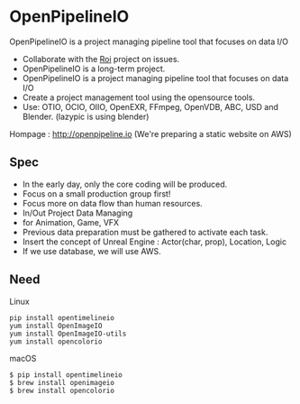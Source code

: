 # OpenPipelineIO
OpenPipelineIO is a project managing pipeline tool that focuses on data I/O

- Collaborate with the [Roi](https://github.com/studio2l/roi) project on issues.
- OpenPipelineIO is a long-term project.
- OpenPipelineIO is a project managing pipeline tool that focuses on data I/O
- Create a project management tool using the opensource tools.
- Use: OTIO, OCIO, OIIO, OpenEXR, FFmpeg, OpenVDB, ABC, USD and Blender. (lazypic is using blender)

Hompage : http://openpipeline.io (We're preparing a static website on AWS)

## Spec
- In the early day, only the core coding will be produced.
- Focus on a small production group first!
- Focus more on data flow than human resources.
- In/Out Project Data Managing
- for Animation, Game, VFX
- Previous data preparation must be gathered to activate each task.
- Insert the concept of Unreal Engine : Actor(char, prop), Location, Logic
- If we use database, we will use AWS.

## Need

Linux
```
pip install opentimelineio
yum install OpenImageIO
yum install OpenImageIO-utils
yum install opencolorio
```

macOS
```
$ pip install opentimelineio
$ brew install openimageio
$ brew install opencolorio
```
